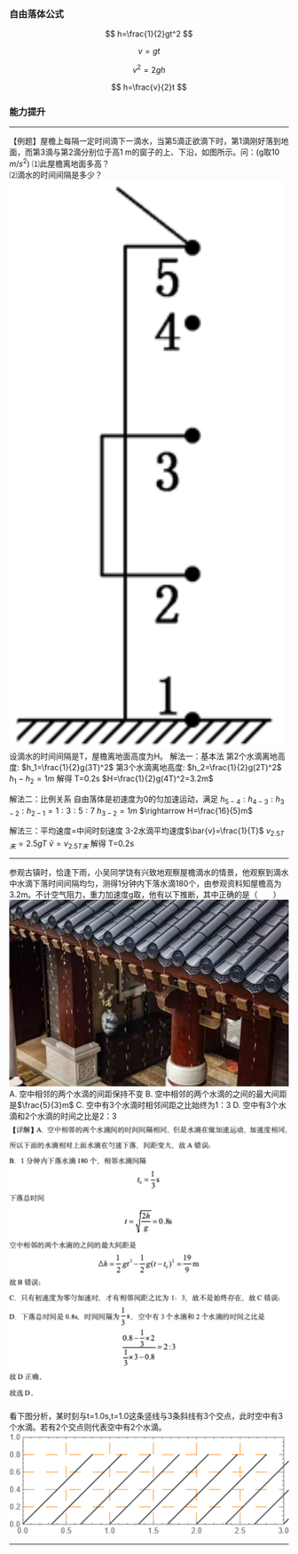 ### 自由落体公式

$$
h=\frac{1}{2}gt^2
$$

$$
v=gt
$$

$$
v^2=2gh
$$

$$
h=\frac{v}{2}t
$$

### 能力提升
****
【例题】屋檐上每隔一定时间滴下一滴水，当第5滴正欲滴下时，第1滴刚好落到地面，而第3滴与第2滴分别位于高1 m的窗子的上、下沿，如图所示。问：(g取10 $m/s^2$)
⑴此屋檐离地面多高？   
⑵滴水的时间间隔是多少？
![alt text](image-2.png)
设滴水的时间间隔是T，屋檐离地面高度为H。
解法一：基本法
第2个水滴离地高度:  $h_1=\frac{1}{2}g(3T)^2$
第3个水滴离地高度:  $h_2=\frac{1}{2}g(2T)^2$
$h_1-h_2=1m$
解得  T=0.2s
$H=\frac{1}{2}g(4T)^2=3.2m$

解法二：比例关系
自由落体是初速度为0的匀加速运动，满足
$h_{5-4}:h_{4-3}:h_{3-2}:h_{2-1}=1:3:5:7$
$h_{3-2}=1m$
$\rightarrow  H=\frac{16}{5}m$

解法三：平均速度=中间时刻速度
3-2水滴平均速度$\bar{v}=\frac{1}{T}$
$v_{2.5T末}=2.5gT$
$\bar{v}=v_{2.5T末}$
解得   T=0.2s

****
参观古镇时，恰逢下雨，小吴同学饶有兴致地观察屋檐滴水的情景，他观察到滴水中水滴下落时间间隔均匀，测得1分钟内下落水滴180个，由参观资料知屋檐高为3.2m。不计空气阻力，重力加速度g取，他有以下推断，其中正确的是（　　）
![alt text](image-3.png)
A. 空中相邻的两个水滴的间距保持不变
B. 空中相邻的两个水滴的之间的最大间距是$\frac{5}{3}m$
C. 空中有3个水滴时相邻间距之比始终为1：3
D. 空中有3个水滴和2个水滴的时间之比是2：3
![alt text](image-5.png)

看下图分析，某时刻与t=1.0s,t=1.0这条竖线与3条斜线有3个交点，此时空中有3个水滴。若有2个交点则代表空中有2个水滴。
![alt text](image-4.png)
****